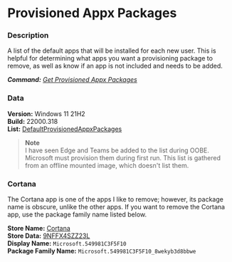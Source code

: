 # Provisioned Appx Packages

### Description

A list of the default apps that will be installed for each new user.
This is helpful for determining what apps you want a provisioning package to remove, as well as know if an app is not included and needs to be added.

***Command:*** *[Get Provisioned Appx Packages](../dism.md#get-provisioned-appx-packages)*

### Data

**Version:** Windows 11 21H2\
**Build:** 22000.318\
**List:** [DefaultProvisionedAppxPackages](ProvisionedAppxPackages.txt)

> **Note**\
> I have seen Edge and Teams be added to the list during OOBE.
> Microsoft must provision them during first run.
> This list is gathered from an offline mounted image, which doesn't list them.

### Cortana

The Cortana app is one of the apps I like to remove; however, its package name is obscure, unlike the other apps.
If you want to remove the Cortana app, use the package family name listed below.

**Store Name:** [Cortana](https://apps.microsoft.com/store/detail/cortana/9NFFX4SZZ23L)\
**Store Data:** [9NFFX4SZZ23L](https://bspmts.mp.microsoft.com/v1/public/catalog/retail/products/9NFFX4SZZ23L/applockerdata)\
**Display Name:** `Microsoft.549981C3F5F10`\
**Package Family Name:** `Microsoft.549981C3F5F10_8wekyb3d8bbwe`